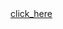 <html>
<body>
<a href=" https://shivamnerwal1998.github.io/javaScript_Notes/" > click_here </a>
</body>
</html
